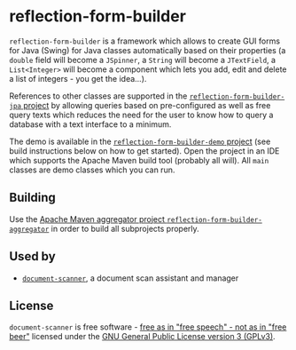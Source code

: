 # reflection-form-builder
`reflection-form-builder` is a framework which allows to create GUI forms for Java (Swing) for Java classes automatically based on their properties (a `double` field will become a `JSpinner`, a `String` will become a `JTextField`, a `List<Integer>` will become a component which lets you add, edit and delete a list of integers - you get the idea...).

References to other classes are supported in the [`reflection-form-builder-jpa` project](https://github.com/document-scanner/reflection-form-builder-jpa) by allowing queries based on pre-configured as well as free query texts which reduces the need for the user to know how to query a database with a text interface to a minimum.

The demo is available in the [`reflection-form-builder-demo` project](https://github.com/document-scanner/reflection-form-builder-demo) (see build instructions below on how to get started). Open the project in an IDE which supports the Apache Maven build tool (probably all will). All `main` classes are demo classes which you can run.

## Building
Use the [Apache Maven aggregator project `reflection-form-builder-aggregator`](https://github.com/document-scanner/reflection-form-builder-aggregator) in order to build all subprojects properly.

## Used by
  * [`document-scanner`](https://github.com/document-scanner/document-scanner), a document scan assistant and manager

## License
`document-scanner` is free software - [free as in "free speech" - not as in "free beer"](https://www.gnu.org/philosophy/free-sw.html) licensed under the [GNU General Public License version 3 (GPLv3)](https://en.wikipedia.org/wiki/GNU_General_Public_License#Version_3).
